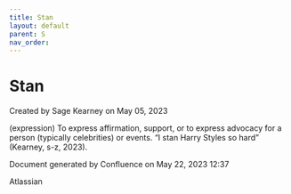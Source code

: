 ```yaml
---
title: Stan
layout: default
parent: S
nav_order:
---
```


# Stan

Created by  Sage Kearney on May 05, 2023

(expression) To express affirmation, support, or to express advocacy for a person (typically celebrities) or events. “I stan Harry Styles so hard” (Kearney, s-z, 2023).

Document generated by Confluence on May 22, 2023 12:37

Atlassian
